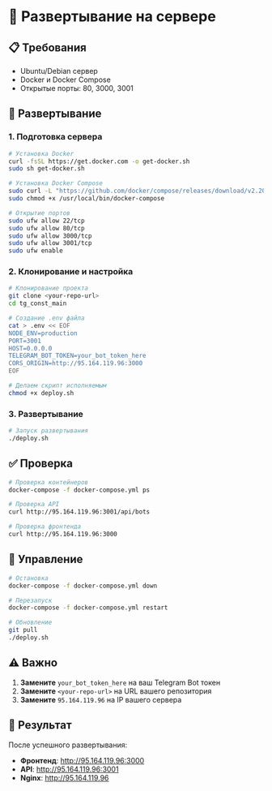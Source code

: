 # 🚀 Развертывание на сервере

## 📋 Требования
- Ubuntu/Debian сервер
- Docker и Docker Compose
- Открытые порты: 80, 3000, 3001

## 🚀 Развертывание

### 1. Подготовка сервера
```bash
# Установка Docker
curl -fsSL https://get.docker.com -o get-docker.sh
sudo sh get-docker.sh

# Установка Docker Compose
sudo curl -L "https://github.com/docker/compose/releases/download/v2.20.0/docker-compose-$(uname -s)-$(uname -m)" -o /usr/local/bin/docker-compose
sudo chmod +x /usr/local/bin/docker-compose

# Открытие портов
sudo ufw allow 22/tcp
sudo ufw allow 80/tcp
sudo ufw allow 3000/tcp
sudo ufw allow 3001/tcp
sudo ufw enable
```

### 2. Клонирование и настройка
```bash
# Клонирование проекта
git clone <your-repo-url>
cd tg_const_main

# Создание .env файла
cat > .env << EOF
NODE_ENV=production
PORT=3001
HOST=0.0.0.0
TELEGRAM_BOT_TOKEN=your_bot_token_here
CORS_ORIGIN=http://95.164.119.96:3000
EOF

# Делаем скрипт исполняемым
chmod +x deploy.sh
```

### 3. Развертывание
```bash
# Запуск развертывания
./deploy.sh
```

## ✅ Проверка

```bash
# Проверка контейнеров
docker-compose -f docker-compose.yml ps

# Проверка API
curl http://95.164.119.96:3001/api/bots

# Проверка фронтенда
curl http://95.164.119.96:3000
```

## 🔧 Управление

```bash
# Остановка
docker-compose -f docker-compose.yml down

# Перезапуск
docker-compose -f docker-compose.yml restart

# Обновление
git pull
./deploy.sh
```

## ⚠️ Важно

1. **Замените** `your_bot_token_here` на ваш Telegram Bot токен
2. **Замените** `<your-repo-url>` на URL вашего репозитория
3. **Замените** `95.164.119.96` на IP вашего сервера

## 🎯 Результат

После успешного развертывания:
- **Фронтенд**: http://95.164.119.96:3000
- **API**: http://95.164.119.96:3001
- **Nginx**: http://95.164.119.96 